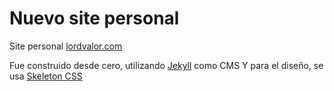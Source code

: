 # Nuevo site personal
Site personal [lordvalor.com](https://lordvalor.com "Valdemar Lozada Home page")

Fue construido desde cero, utilizando [Jekyll][1] como CMS
Y para el diseño, se usa [Skeleton CSS][2]

[1]: https://getskeleton.com
[2]: https://jekyllrb.com
